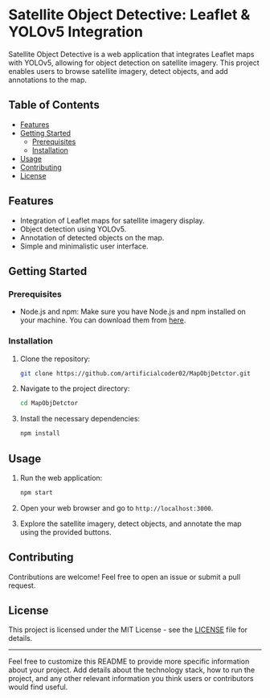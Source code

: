 
# Satellite Object Detective: Leaflet & YOLOv5 Integration

Satellite Object Detective is a web application that integrates Leaflet maps with YOLOv5, allowing for object detection on satellite imagery. This project enables users to browse satellite imagery, detect objects, and add annotations to the map.

## Table of Contents

- [Features](#features)
- [Getting Started](#getting-started)
  - [Prerequisites](#prerequisites)
  - [Installation](#installation)
- [Usage](#usage)
- [Contributing](#contributing)
- [License](#license)

## Features

- Integration of Leaflet maps for satellite imagery display.
- Object detection using YOLOv5.
- Annotation of detected objects on the map.
- Simple and minimalistic user interface.

## Getting Started

### Prerequisites

- Node.js and npm: Make sure you have Node.js and npm installed on your machine. You can download them from [here](https://nodejs.org/).

### Installation

1. Clone the repository:
   ```bash
   git clone https://github.com/artificialcoder02/MapObjDetctor.git
   ```

2. Navigate to the project directory:
   ```bash
   cd MapObjDetctor
   ```

3. Install the necessary dependencies:
   ```bash
   npm install
   ```

## Usage

1. Run the web application:
   ```bash
   npm start
   ```

2. Open your web browser and go to `http://localhost:3000`.

3. Explore the satellite imagery, detect objects, and annotate the map using the provided buttons.

## Contributing

Contributions are welcome! Feel free to open an issue or submit a pull request.

## License

This project is licensed under the MIT License - see the [LICENSE](LICENSE) file for details.

---

Feel free to customize this README to provide more specific information about your project. Add details about the technology stack, how to run the project, and any other relevant information you think users or contributors would find useful.
